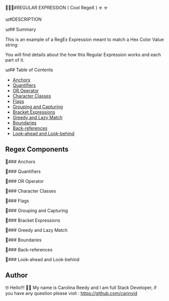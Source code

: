 :trident::trident::trident:#REGULAR EXPRESSION ( Cool RegeX ) :biohazard: :biohazard:

:om:#DESCRIPTION 

:om:## Summary

This is an example of a RegEx Expression meant to match a Hex Color Value string:



You will find details about the how this Regular Expression works and each part of it.

:om:## Table of Contents

- [Anchors](#anchors)
- [Quantifiers](#quantifiers)
- [OR Operator](#or-operator)
- [Character Classes](#character-classes)
- [Flags](#flags)
- [Grouping and Capturing](#grouping-and-capturing)
- [Bracket Expressions](#bracket-expressions)
- [Greedy and Lazy Match](#greedy-and-lazy-match)
- [Boundaries](#boundaries)
- [Back-references](#back-references)
- [Look-ahead and Look-behind](#look-ahead-and-look-behind)

## Regex Components

:symbols:### Anchors

:symbols:### Quantifiers

:symbols:### OR Operator

:symbols:### Character Classes

:symbols:### Flags

:symbols:### Grouping and Capturing

:symbols:### Bracket Expressions

:symbols:### Greedy and Lazy Match

:symbols:### Boundaries

:symbols:### Back-references

:symbols:### Look-ahead and Look-behind

## Author

:nerd_face: Hello!!! :wave::wave: My name is Carolina Reedy and I am full Stack Developer, if you have any question please visit : https://github.com/carinvid
